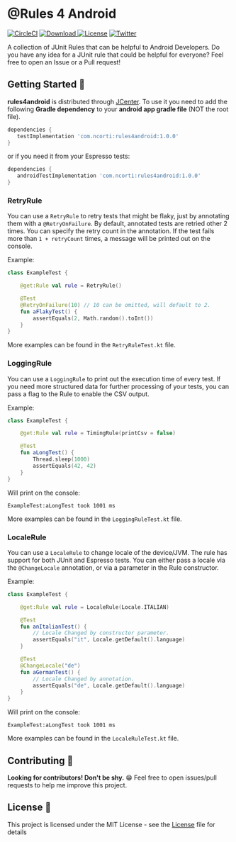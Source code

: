 # @Rules 4 Android

[![CircleCI](https://circleci.com/gh/cortinico/rules4android/tree/master.svg?style=shield)](https://circleci.com/gh/cortinico/rules4android/tree/master)  [ ![Download](https://api.bintray.com/packages/cortinico/maven/rules4android/images/download.svg) ](https://bintray.com/cortinico/maven/rules4android/_latestVersion) [![License](https://img.shields.io/badge/license-MIT%20License-brightgreen.svg)](https://opensource.org/licenses/MIT) [![Twitter](https://img.shields.io/badge/Twitter-@cortinico-blue.svg?style=flat)](http://twitter.com/cortinico)

A collection of JUnit Rules that can be helpful to Android Developers. Do you have any idea for a JUnit rule that could be helpful for everyone? Feel free to open an Issue or a Pull request!

## Getting Started 👣

**rules4android** is distributed through [JCenter](https://bintray.com/bintray/jcenter?filterByPkgName=rules4android). To use it you need to add the following **Gradle dependency** to your **android app gradle file** (NOT the root file).

```groovy
dependencies {
   testImplementation 'com.ncorti:rules4android:1.0.0'
}
```

or if you need it from your Espresso tests:

```groovy
dependencies {
   androidTestImplementation 'com.ncorti:rules4android:1.0.0'
}
```

### RetryRule

You can use a `RetryRule` to retry tests that might be flaky, just by annotating them with a `@RetryOnFailure`. By default, annotated tests are retried other 2 times. You can specify the retry count in the annotation. If the test fails more than `1 + retryCount` times, a message will be printed out on the console.

Example:

```kotlin
class ExampleTest {

    @get:Rule val rule = RetryRule()

    @Test
    @RetryOnFailure(10) // 10 can be omitted, will default to 2.
    fun aFlakyTest() {
        assertEquals(2, Math.random().toInt())
    }
}
```

More examples can be found in the `RetryRuleTest.kt` file.

### LoggingRule

You can use a `LoggingRule` to print out the execution time of every test. If you need more structured data for further processing of your tests, you can pass a flag to the Rule to enable the CSV output.

Example:

```kotlin
class ExampleTest {

    @get:Rule val rule = TimingRule(printCsv = false)

    @Test
    fun aLongTest() {
        Thread.sleep(1000)
        assertEquals(42, 42)
    }
}
```

Will print on the console:
```
ExampleTest:aLongTest took 1001 ms
```

More examples can be found in the `LoggingRuleTest.kt` file.

### LocaleRule

You can use a `LocaleRule` to change locale of the device/JVM. The rule has support for both JUnit and Espresso tests. You can either pass a locale via the `@ChangeLocale` annotation, or via a parameter in the Rule constructor.

Example:

```kotlin
class ExampleTest {

    @get:Rule val rule = LocaleRule(Locale.ITALIAN)

    @Test
    fun anItalianTest() {
        // Locale Changed by constructor parameter.
        assertEquals("it", Locale.getDefault().language)
    }

    @Test
    @ChangeLocale("de")
    fun aGermanTest() {
        // Locale Changed by annotation.
        assertEquals("de", Locale.getDefault().language)
    }
}
```

Will print on the console:
```
ExampleTest:aLongTest took 1001 ms
```

More examples can be found in the `LocaleRuleTest.kt` file.

## Contributing 🤝

**Looking for contributors! Don't be shy.** 😁 Feel free to open issues/pull requests to help me improve this project.

## License 📄

This project is licensed under the MIT License - see the [License](License) file for details
